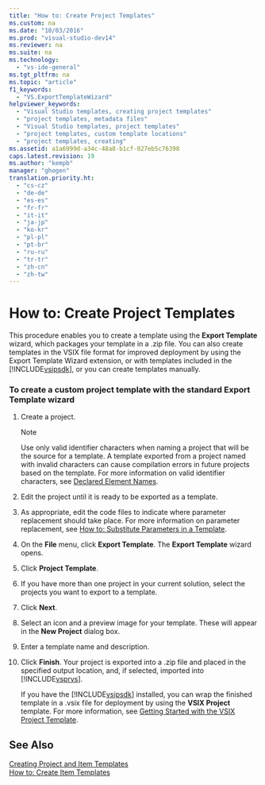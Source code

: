 ```yaml
---
title: "How to: Create Project Templates"
ms.custom: na
ms.date: "10/03/2016"
ms.prod: "visual-studio-dev14"
ms.reviewer: na
ms.suite: na
ms.technology: 
  - "vs-ide-general"
ms.tgt_pltfrm: na
ms.topic: "article"
f1_keywords: 
  - "VS.ExportTemplateWizard"
helpviewer_keywords: 
  - "Visual Studio templates, creating project templates"
  - "project templates, metadata files"
  - "Visual Studio templates, project templates"
  - "project templates, custom template locations"
  - "project templates, creating"
ms.assetid: a1a6999d-a34c-48a8-b1cf-027eb5c76398
caps.latest.revision: 19
ms.author: "kempb"
manager: "ghogen"
translation.priority.ht: 
  - "cs-cz"
  - "de-de"
  - "es-es"
  - "fr-fr"
  - "it-it"
  - "ja-jp"
  - "ko-kr"
  - "pl-pl"
  - "pt-br"
  - "ru-ru"
  - "tr-tr"
  - "zh-cn"
  - "zh-tw"
---
```

# How to: Create Project Templates
This procedure enables you to create a template using the **Export Template** wizard, which packages your template in a .zip file. You can also create templates in the VSIX file format for improved deployment by using the Export Template Wizard extension, or with templates included in the [!INCLUDE[vsipsdk](../VS_IDE/includes/vsipsdk_md.md)], or you can create templates manually.  
  
### To create a custom project template with the standard Export Template wizard  
  
1.  Create a project.  
  
    > [!NOTE]
    >  Use only valid identifier characters when naming a project that will be the source for a template. A template exported from a project named with invalid characters can cause compilation errors in future projects based on the template. For more information on valid identifier characters, see [Declared Element Names](../Topic/Declared%20Element%20Names%20\(Visual%20Basic\).md).  
  
2.  Edit the project until it is ready to be exported as a template.  
  
3.  As appropriate, edit the code files to indicate where parameter replacement should take place. For more information on parameter replacement, see [How to: Substitute Parameters in a Template](../VS_IDE/how-to--substitute-parameters-in-a-template.md).  
  
4.  On the **File** menu, click **Export Template**. The **Export Template** wizard opens.  
  
5.  Click **Project Template**.  
  
6.  If you have more than one project in your current solution, select the projects you want to export to a template.  
  
7.  Click **Next**.  
  
8.  Select an icon and a preview image for your template. These will appear in the **New Project** dialog box.  
  
9. Enter a template name and description.  
  
10. Click **Finish**. Your project is exported into a .zip file and placed in the specified output location, and, if selected, imported into [!INCLUDE[vsprvs](../dv_TeamTestALM/includes/vsprvs_md.md)].  
  
     If you have the [!INCLUDE[vsipsdk](../VS_IDE/includes/vsipsdk_md.md)] installed, you can wrap the finished template in a .vsix file for deployment by using the **VSIX Project** template. For more information, see [Getting Started with the VSIX Project Template](../Topic/Getting%20Started%20with%20the%20VSIX%20Project%20Template.md).  
  
## See Also  
 [Creating Project and Item Templates](../VS_IDE/creating-project-and-item-templates.md)   
 [How to: Create Item Templates](../VS_IDE/how-to--create-item-templates.md)